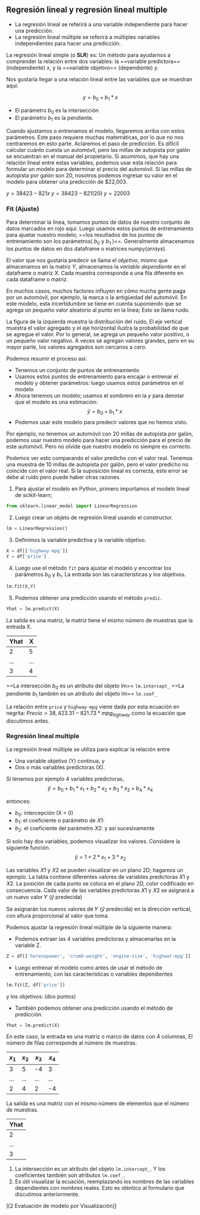 ## Regresión lineal y regresión lineal multiple
- La regresión lineal se referirá a una variable independiente para hacer una predicción.
- La regresión lineal múltiple se referirá a múltiples variables independientes para hacer una predicción.

La regresión lineal simple (o __SLR__) es: Un método para ayudarnos a comprender la relación entre dos variables: la ==variable predictora== (independiente) $x$, y la ==variable objetivo== (dependiente) $y$.

Nos gustaría llegar a una relación lineal entre las variables que se muestran aquí:

$$y = b_{0} + b_{1} * x$$
- El parámetro $b_{0}$ es la intersección
- El parámetro $b_{1}$ es la pendiente. 

Cuando ajustamos o entrenamos el modelo, llegaremos arriba con estos parámetros. Este paso requiere muchas matemáticas, por lo que no nos centraremos en esto parte. Aclaremos el paso de predicción. 
Es difícil calcular cuánto cuesta un automóvil, pero las millas de autopista por galón se encuentran en el manual del propietario. Si asumimos, que hay una relación lineal entre estas variables, podemos usar esta relación para formular un modelo para determinar el precio del automóvil. Si las millas de autopista por galón son 20, nosotros podemos ingresar su valor en el modelo para obtener una predicción de $22,003.

$y = 38423 - 821x$
$y = 38423 - 821(20)$
$y = 22003$

### Fit (Ajuste)
Para determinar la línea, tomamos puntos de datos de nuestro conjunto de datos marcados en rojo aquí.
Luego usamos estos puntos de entrenamiento para ajuetar nuestro modelo; ==los resultados de los puntos de entrenamiento son los parámetros( $b_{0}$ y $b_{1}$ )==. Generalmente almacenamos los puntos de datos en dos dataframe o matrices numpy(_arrays_). 

El valor que nos gustaría predecir se llama el _objetivo_, mismo que almacenamos en la matriz $Y$, almacenamos la _variable dependiente_ en el dataframe o matriz $X$. Cada muestra corresponde a una fila diferente en cada dataframe o matriz. 

En muchos casos, muchos factores influyen en cómo mucha gente paga por un automóvil, por ejemplo, la marca o la antigüedad del automóvil. En este modelo, esta incertidumbre se tiene en cuenta suponiendo que se agrega un pequeño valor aleatorio al punto
en la línea; Esto se llama ruido. 

La figura de la izquierda muestra la distribución del ruido, El eje vertical muestra el valor agregado y el eje horizontal ilustra la probabilidad de que se agregue el valor. Por lo general, se agrega un pequeño valor positivo, o un pequeño valor negativo. A veces se agregan valores grandes, pero en su mayor parte, los valores agregados son cercanos a cero. 

Podemos resumir el proceso así:
- Tenemos un conjunto de puntos de entrenamiento 
- Usamos estos puntos de entrenamiento para encajar o entrenar el modelo y obtener parámetros: luego usamos estos parámetros en el modelo
- Ahora tenemos un modelo; usamos el sombrero en la $y$ para denotar que el modelo es una estimación:
	$$\hat{y} = b_{0} + b_{1} * x$$
- Podemos usar este modelo para predecir valores que no hemos visto.

Por ejemplo, no tenemos un automóvil con 20 millas de autopista por galón, podemos usar nuestro modelo para hacer una predicción para el precio de este automóvil. Pero no olvide que nuestro modelo no siempre es correcto.

Podemos ver esto comparando el valor predicho con el valor real.
Tenemos una muestra de 10 millas de autopista por galón, pero el valor predicho no coincide con el valor real. Si la suposición lineal es correcta, este error se debe al ruido pero puede haber otras razones.

1. Para ajustar el modelo en Python, primero importamos el modelo lineal de scikit-learn; 
```py
from sklearn.linear_model import LinearRegression
```
2. Luego crear un objeto de regresión lineal usando el constructor. 
```py
lm = LinearRegression()
```

3. Definimos la variable predictiva y la variable objetivo.
```py
X = df[['highway-mpg']]
Y = df['price']
```
4. Luego use el método ``fit`` para ajustar el modelo y encontrar los parámetros $b_{0}$ y $b_{1}$. La entrada son las características y los objetivos.
```py
lm.fit(X,Y)
```
5. Podemos obtener una predicción usando el método ``predic``.
```py
Yhat = lm.predict(X)
```
La salida es una matriz, la matriz tiene el mismo número de muestras que la entrada X.

Yhat | X
-----|----
2 	| 5
... | ...
3 | 4

==La intersección $b_0$ es un atributo del objeto lm== `lm.intercept_`
==La pendiente $b_1$ también es un atributo del objeto lm== `lm.coef_`

La relación entre `price` y `highway-mpg` viene dada por esta ecuación en negrita: 
$Precio = 38,423.31 - 821.73 * mpg_{highway}$ como la ecuación que discutimos antes.

### Regresión lineal multiple
La regresión lineal múltiple se utiliza para explicar la relación entre
- Una variable objetivo (Y) continua, y 
- Dos o más variables predictoras (X).

Si tenemos por ejemplo 4 variables predictoras, 
$$\hat{y} = b_0+b_1*x_1+b_2*x_2+b_3*x_3+b_4*x_4$$

entonces:
- $b_0$: intercepción (X = 0) 
- $b_1$: el coeficiente o parámetro de 𝑋1:
- $b_2$: el coeficiente del parámetro 𝑋2: y así sucesivamente

Si solo hay dos variables, podemos visualizar los valores. Considere la siguiente función.
$$\hat{y} = 1 + 2*x_1 + 3*x_2$$

Las variables 𝑋1 y 𝑋2 se pueden visualizar en un plano 2D; hagamos un ejemplo. 
La tabla contiene diferentes valores de variables predictoras 𝑋1 y 𝑋2. La posición de cada punto se coloca en el plano 2D, color codificado en consecuencia. Cada valor de las variables predictoras 𝑋1 y 𝑋2 se asignará a un nuevo valor 𝑌 ($\hat{y}$ predecida)

Se asignarán los nuevos valores de 𝑌 ($\hat{y}$ predecida) en la dirección vertical, con altura proporcional al valor que toma.

Podemos ajustar la regresión lineal múltiple de la siguiente manera:
- Podemos extraer las 4 variables predictoras y almacenarlas en la variable Z.
```py
Z = df[['horesepower', 'crumb-weight', 'engine-size', 'highwat-mpg']]
```
- Luego entrenar el modelo como antes de usar el método de entrenamiento, con las características o variables dependientes
```py
lm.fit(Z, df['price'])
```
y los objetivos: (dos puntos)
- También podemos obtener una predicción usando el método de predicción. 
```py
Yhat = lm.predict(X)
```
En este caso, la entrada es una matriz o marco de datos con 4 columnas, 
El número de filas corresponde al número de muestras.

$x_1$ | $x_2$ | $x_3$ | $x_4$
----|----|-----------|----
3 | 5 |-4| 3
...|...|...|...
2|4 |2|-4

La salida es una matriz con el mismo número de elementos que el número de muestras.

|Yhat|
|----|
|2|
|...|
|3|

1. La intersección es un atributo del objeto `lm.intercept_`. Y los coeficientes también son atributos `lm.coef_`.
1. Es útil visualizar la ecuación, reemplazando los nombres de las variables dependientes con nombres reales.
Esto es idéntico al formulario que discutimos anteriormente.


[[2 Evaluación de modelo por Visualización]]